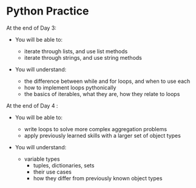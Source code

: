 # Python Practice

At the end of Day 3:

* You will be able to:
	* iterate through lists, and use list methods
	* iterate through strings, and use string methods
	
* You will understand:
	* the difference between while and for loops, and when to use each
	* how to implement loops pythonically
	* the basics of iterables, what they are, how they relate to loops

At the end of Day 4	:

* You will be able to:
	* write loops to solve more complex aggregation problems
	* apply previously learned skills with a larger set of object types

* You will understand:
	* variable types
		* tuples, dictionaries, sets
		* their use cases
		* how they differ from previously known object types
